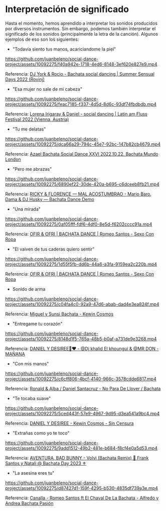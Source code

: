 # Interpretación de significado

Hasta el momento, hemos aprendido a interpretar los sonidos producidos por diversos instrumentos. Sin embargo, podemos también interpretar el significado de los sonidos (principalmente la letra de la canción). Algunos ejemplos de eso son los siguientes:

- "Todavía siento tus manos, acariciandome la piel"

https://github.com/juanbeleno/social-dance-project/assets/10092275/f40a942e-1718-4ed6-8148-3ef620e827e9.mp4

Referencia: [DJ York & Rocio - Bachata social dancing | Summer Sensual Days 2022 (Rovinj)](https://youtu.be/WAd7tsphmVQ?t=5)


- "Esa mujer no sale de mi cabeza"

https://github.com/juanbeleno/social-dance-project/assets/10092275/feac7185-f337-4d5d-8d6c-93df74fbdbdb.mp4

Referencia: [Lorena Irigaray & Daniel - social dancing | Latin am Fluss Festival 2022 (Vienna, Austria)](https://youtu.be/BLiK-lXjZGQ?t=4)


- "Tu me delatas"

https://github.com/juanbeleno/social-dance-project/assets/10092275/dca66a29-794c-45e7-92bc-147b82cb4679.mp4

Referencia: [Azael Bachata Social Dance XXVI 2022.10.22. Bachata Mundo London](https://youtu.be/KAGpUXqzqvw?t=40)


- "Pero me abrazas"

https://github.com/juanbeleno/social-dance-project/assets/10092275/6890ef22-30de-420a-b695-c6dceeb8fb21.mp4

Referencia: [RICKY & FLORENCE — MAL ACOSTUMBRAO - Mario Baro, Dama & DJ Husky — Bachata Dance Demo](https://youtu.be/Xa996eDW86c?t=25)


- "Una mirada"

https://github.com/juanbeleno/social-dance-project/assets/10092275/0af05fff-fdf6-4df0-8e5d-f6202cccc91a.mp4

Referencia: [OFIR & OFRI | BACHATA DANCE | Romeo Santos - Sexo Con Ropa](https://youtu.be/bIfBzHD8SLo?t=15)


- "El vaiven de tus caderas quiero sentir"

https://github.com/juanbeleno/social-dance-project/assets/10092275/1d55f5fb-dd6b-44a6-a3fa-9159ea2c220b.mp4

Referencia: [OFIR & OFRI | BACHATA DANCE | Romeo Santos - Sexo Con Ropa](https://youtu.be/bIfBzHD8SLo?t=47)


- Sonido de arma

https://github.com/juanbeleno/social-dance-project/assets/10092275/c04fa4c0-92a9-47d6-abab-dad4e3ea824f.mp4

Referencia: [Miguel y Sunsi Bachata - Kewin Cosmos](https://youtu.be/O6O1VP05UwE?t=78)


- "Entregame tu corazón"

https://github.com/juanbeleno/social-dance-project/assets/10092275/8148d1f5-765a-48b5-b0af-a731de9e3268.mp4

Referencia: [DANIEL Y DESIREE💯♥️ - @Dj khalid El khoungui & @MR DON - MAÑANA](https://youtu.be/rkDUJ-Pom8U?t=66)


- "Con mis manos"

https://github.com/juanbeleno/social-dance-project/assets/10092275/c6cff806-4bcf-4140-966c-3578cdde6817.mp4

Referencia: [Ronald & Alba / Daniel Santacruz - No Para De Llover / Bachata](https://youtu.be/PG__EHrvSAg?t=207)


- "Te tocaba suave"

https://github.com/juanbeleno/social-dance-project/assets/10092275/5ced443f-57e9-4967-9d95-d3ea541a9bc4.mp4

Referencia: [DANIEL Y DESIREE - Kewin Cosmos - Sin Censura](https://youtu.be/PG__EHrvSAg?t=207)


- "Extrañas como yo te toco"

https://github.com/juanbeleno/social-dance-project/assets/10092275/9add1512-49b2-481e-b684-f8cf4e0a5d53.mp4

Referencia: [AVENTURA, BAD BUNNY - Volvì (Bachata Remix) 🔱 Frank Santos y Natali @ Bachata Day 2023 ⚜](https://youtu.be/g42DY3Oove4?t=29)


- "La asesina eres tu"

https://github.com/juanbeleno/social-dance-project/assets/10092275/d87427d1-159f-4295-b530-4835df739a3e.mp4

Referencia: [Canalla - Romeo Santos ft El Chaval De La Bachata - Alfredo y Andrea Bachata Pasión](https://youtu.be/YxPUDqjT6is?t=22)

